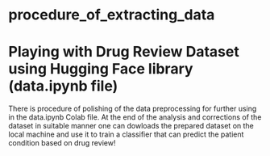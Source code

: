 # procedure_of_extracting_data
# Playing with  Drug Review Dataset using Hugging Face library (data.ipynb file)

There is procedure of polishing of the data preprocessing for further using in the data.ipynb Colab file. At the end of the analysis and corrections of the dataset in suitable manner one can dowloads the prepared dataset on the local machine and use it to train a classifier that can predict the patient condition based on drug review!
